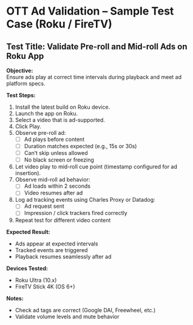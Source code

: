 # OTT Ad Validation – Sample Test Case (Roku / FireTV)

## Test Title: Validate Pre-roll and Mid-roll Ads on Roku App

**Objective:**  
Ensure ads play at correct time intervals during playback and meet ad platform specs.

**Test Steps:**
1. Install the latest build on Roku device.
2. Launch the app on Roku.
3. Select a video that is ad-supported.
4. Click Play.
5. Observe pre-roll ad:
   - [ ] Ad plays before content
   - [ ] Duration matches expected (e.g., 15s or 30s)
   - [ ] Can’t skip unless allowed
   - [ ] No black screen or freezing
6. Let video play to mid-roll cue point (timestamp configured for ad insertion).
7. Observe mid-roll ad behavior:
   - [ ] Ad loads within 2 seconds
   - [ ] Video resumes after ad
8. Log ad tracking events using Charles Proxy or Datadog:
   - [ ] Ad request sent
   - [ ] Impression / click trackers fired correctly
9. Repeat test for different video content

**Expected Result:**
- Ads appear at expected intervals
- Tracked events are triggered
- Playback resumes seamlessly after ad

**Devices Tested:**
- Roku Ultra (10.x)
- FireTV Stick 4K (OS 6+)

**Notes:**
- Check ad tags are correct (Google DAI, Freewheel, etc.)
- Validate volume levels and mute behavior
